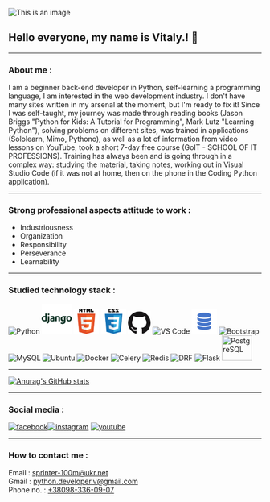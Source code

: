 
![This is an image](https://upload.wikimedia.org/wikipedia/commons/thumb/f/f8/Python_logo_and_wordmark.svg/2560px-Python_logo_and_wordmark.svg.png)

##  Hello everyone, my name is Vitaly.! 👋

<hr>

### About me : <br>
I am a beginner back-end developer in Python, self-learning a programming language, I am interested in the web development industry. I don't have many sites written in my arsenal at the moment, but I'm ready to fix it! Since I was self-taught, my journey was made through reading books (Jason Briggs "Python for Kids: A Tutorial for Programming", Mark Lutz "Learning Python"), solving problems on different sites, was trained in applications (Sololearn, Mimo, Pythono), as well as a lot of information from video lessons on YouTube, took a short 7-day free course (GoIT - SCHOOL OF IT PROFESSIONS). Training has always been and is going through in a complex way: studying the material, taking notes, working out in Visual Studio Code (if it was not at home, then on the phone in the Coding Python application).
<hr>

### Strong professional aspects attitude to work :
- Industriousness
- Organization
- Responsibility
- Perseverance
- Learnability
<hr>

### Studied technology stack :
<img title="Python" height="45" src="https://avatars0.githubusercontent.com/u/1525981?s=200&amp;v=4" style="max-width: 100%;"> <img title="Django" height="60" src="https://raw.githubusercontent.com/github/explore/80688e429a7d4ef2fca1e82350fe8e3517d3494d/topics/django/django.png" style="max-width: 100%;"> 
<img title="HTML5" height="50" src="https://raw.githubusercontent.com/github/explore/80688e429a7d4ef2fca1e82350fe8e3517d3494d/topics/html/html.png" style="max-width: 100%;"> 
<img alt="CSS 3" title="CSS 3" src="https://raw.githubusercontent.com/github/explore/80688e429a7d4ef2fca1e82350fe8e3517d3494d/topics/css/css.png" height="50" style="max-width: 100%;">
<img alt="GitHub" title="GitHub" src="https://raw.githubusercontent.com/github/explore/78df643247d429f6cc873026c0622819ad797942/topics/github/github.png" height="45" style="max-width: 100%;"> <img title="VS Code" alt="VS Code" width="50px" src="https://camo.githubusercontent.com/e9141be13e6bea8c50af6d48f64700246faed666040ead23e74d4fc27bf411e3/68747470733a2f2f696d672e69636f6e73382e636f6d2f666c75656e742f34382f3030303030302f76697375616c2d73747564696f2d636f64652d323031392e706e67" data-canonical-src="https://img.icons8.com/fluent/48/000000/visual-studio-code-2019.png" style="max-width: 100%;"> <img title="SQL" alt="SQL" width="50px" src="https://raw.githubusercontent.com/github/explore/master/topics/sql/sql.png" style="max-width: 100%;"> <img title="Bootstrap" src="https://github.com/MarikIshtar007/MarikIshtar007/raw/master/images/bootstrap.svg" width="50" style="max-width: 100%;"> <img title="MySQL" src="https://images.sftcdn.net/images/t_app-icon-m/p/917c77e8-96d1-11e6-8453-00163ed833e7/3780880766/mysql-com-icon.png" width="50" style="max-width: 100%;"> 
<img title="Ubuntu" src="https://upload.wikimedia.org/wikipedia/commons/thumb/3/35/Tux.svg/800px-Tux.svg.png" width="45" style="max-width: 100%;">  <img title="Docker" src="https://serverspace.by/wp-content/uploads/2020/06/43_do-1.png" width="60" style="max-width: 100%;"> <img title="Celery" src="https://verbose-equals-true.gitlab.io/django-postgres-vue-gitlab-ecs/celery.png" width="50" style="max-width: 100%;">
<img title="Redis" src="https://res.cloudinary.com/practicaldev/image/fetch/s--iIHO9p0_--/c_limit%2Cf_auto%2Cfl_progressive%2Cq_auto%2Cw_880/https://cdn.hashnode.com/res/hashnode/image/upload/v1603519527691/A0Vr68m6G.png" width="60" style="max-width: 100%;"> <img title="DRF" src="https://res.cloudinary.com/practicaldev/image/fetch/s--UIvg3AS4--/c_imagga_scale,f_auto,fl_progressive,h_420,q_auto,w_1000/https://dev-to-uploads.s3.amazonaws.com/uploads/articles/7j1b893tt6veqjvyr2ye.png" width="100" style="max-width: 100%;"> 
<img title="Flask" src="https://miro.medium.com/v2/resize:fit:438/1*0G5zu7CnXdMT9pGbYUTQLQ.png" width="60" style="max-width: 100%;"> <img title="PostgreSQL" src="https://img.reg.ru/faq/20-08-2020-postgresql.png" width="60" height="50" style="max-width: 100%;"> 
<hr>

[![Anurag's GitHub stats](https://github-readme-stats.vercel.app/api?username=ZhankovVG&show_icons=true&theme=tokyonight)](https://github.com/anuraghazra/github-readme-stats)

<hr>

### Social media :
[<img src="https://camo.githubusercontent.com/6acccefe72a9ad3380c0802e7a78988adad9d186eefff43b715bd7d7d07dc52a/68747470733a2f2f696d672e69636f6e73382e636f6d2f636f6c6f722f39362f3030303030302f66616365626f6f6b2e706e67" alt="facebook" data-canonical-src="https://img.icons8.com/color/96/000000/facebook.png" style="max-width: 100%;">](https://www.facebook.com/profile.php?id=100025923456368)[<img src="https://camo.githubusercontent.com/13b4ab64e1a639ef039c1688b03c7a1a0aaa875a1858fa56888aa09c492aac6a/68747470733a2f2f696d672e69636f6e73382e636f6d2f636f6c6f722f39362f3030303030302f696e7374616772616d2d6e65772e706e67" alt="instagram" data-canonical-src="https://img.icons8.com/color/96/000000/instagram-new.png" style="max-width: 100%;">](https://www.instagram.com/trenirovannyi/) [<img src="https://camo.githubusercontent.com/aec347ccecfb57c504334b6723d26a419c1e7a871d467603d0a301272d5ac329/68747470733a2f2f696d672e69636f6e73382e636f6d2f636f6c6f722f39362f3030303030302f796f75747562652e706e67" alt="youtube" data-canonical-src="https://img.icons8.com/color/96/000000/youtube.png" style="max-width: 100%;">](https://www.youtube.com/channel/https://www.youtube.com/channel/UC5wo3B7nxMAzMII8EtLDQLQ)

<hr>

### How to contact me :

Email :  [sprinter-100m@ukr.net](http://sprinter-100m@ukr.net)<br>
Gmail : [python.developer.v@gmail.com](http://python.developer.v@gmail.com)<br>
Phone no. : <a href="+38098-336-09-07"> +38098-336-09-07</a>
